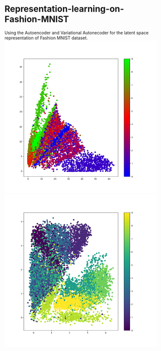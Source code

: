 # Representation-learning-on-Fashion-MNIST
Using the Autoencoder and Variational Autonecoder for the latent space representation of Fashion MNIST dataset.
![Latent Representation of Autoencoder](Representation_learning_on_Fashion_MNIST/TRAINED_CLUSTER_epoch_15.png?raw=true "Latent Representation of Autoencoder")
![Latent Representation of Autoencoder](Representation_learning_on_Fashion_MNIST/VAE_TRAINED_CLUSTER_epoch_15.png?raw=true "Latent Representation of Autoencoder")

